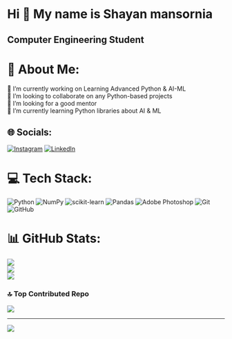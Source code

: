 Hi 👋 My name is Shayan mansornia
=================================

Computer Engineering Student
----------------------------

# 💫 About Me:
🔭 I’m currently working on Learning Advanced Python & AI-ML<br>👯 I’m looking to collaborate on any Python-based projects<br>🤝 I’m looking for a good mentor<br>🌱 I’m currently learning Python libraries about AI & ML


## 🌐 Socials:
[![Instagram](https://img.shields.io/badge/Instagram-%23E4405F.svg?logo=Instagram&logoColor=white)](https://instagram.com/whyshayan) [![LinkedIn](https://img.shields.io/badge/LinkedIn-%230077B5.svg?logo=linkedin&logoColor=white)](https://linkedin.com/in/shayan-mansornia-250332a7) 

# 💻 Tech Stack:
![Python](https://img.shields.io/badge/python-3670A0?style=flat&logo=python&logoColor=ffdd54) ![NumPy](https://img.shields.io/badge/numpy-%23013243.svg?style=flat&logo=numpy&logoColor=white) ![scikit-learn](https://img.shields.io/badge/scikit--learn-%23F7931E.svg?style=flat&logo=scikit-learn&logoColor=white) ![Pandas](https://img.shields.io/badge/pandas-%23150458.svg?style=flat&logo=pandas&logoColor=white) ![Adobe Photoshop](https://img.shields.io/badge/adobe%20photoshop-%2331A8FF.svg?style=flat&logo=adobe%20photoshop&logoColor=white)  ![Git](https://img.shields.io/badge/git-%23F05033.svg?style=flat&logo=git&logoColor=white) ![GitHub](https://img.shields.io/badge/github-%23121011.svg?style=flat&logo=github&logoColor=white)
# 📊 GitHub Stats:
![](https://github-readme-stats.vercel.app/api?username=youngshayan&theme=dark&hide_border=false&include_all_commits=false&count_private=false)<br/>
![](https://github-readme-streak-stats.herokuapp.com/?user=youngshayan&theme=dark&hide_border=false)<br/>
![](https://github-readme-stats.vercel.app/api/top-langs/?username=youngshayan&theme=dark&hide_border=false&include_all_commits=false&count_private=false&layout=compact)

### 🔝 Top Contributed Repo
![](https://github-contributor-stats.vercel.app/api?username=youngshayan&limit=5&theme=dark&combine_all_yearly_contributions=true)

---
[![](https://visitcount.itsvg.in/api?id=youngshayan&icon=2&color=4)](https://visitcount.itsvg.in)

<!-- Proudly created with GPRM ( https://gprm.itsvg.in ) -->
